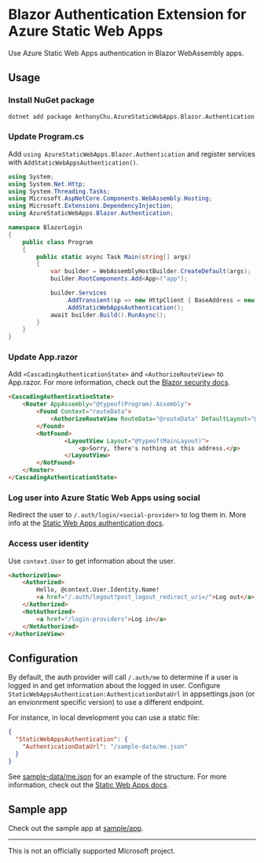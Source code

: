 # Blazor Authentication Extension for Azure Static Web Apps

Use Azure Static Web Apps authentication in Blazor WebAssembly apps.

## Usage

### Install NuGet package

```bash
dotnet add package AnthonyChu.AzureStaticWebApps.Blazor.Authentication --version 0.0.1-preview
```

### Update Program.cs

Add `using AzureStaticWebApps.Blazor.Authentication` and register services with `AddStaticWebAppsAuthentication()`.

```csharp
using System;
using System.Net.Http;
using System.Threading.Tasks;
using Microsoft.AspNetCore.Components.WebAssembly.Hosting;
using Microsoft.Extensions.DependencyInjection;
using AzureStaticWebApps.Blazor.Authentication;

namespace BlazorLogin
{
    public class Program
    {
        public static async Task Main(string[] args)
        {
            var builder = WebAssemblyHostBuilder.CreateDefault(args);
            builder.RootComponents.Add<App>("app");

            builder.Services
                .AddTransient(sp => new HttpClient { BaseAddress = new Uri(builder.HostEnvironment.BaseAddress) })
                .AddStaticWebAppsAuthentication();
            await builder.Build().RunAsync();
        }
    }
}
```

### Update App.razor

Add `<CascadingAuthenticationState>` and `<AuthorizeRouteView>` to App.razor. For more information, check out the [Blazor security docs](https://docs.microsoft.com/en-us/aspnet/core/blazor/security/?view=aspnetcore-3.1#customize-unauthorized-content-with-the-router-component).

```html
<CascadingAuthenticationState>
    <Router AppAssembly="@typeof(Program).Assembly">
        <Found Context="routeData">
            <AuthorizeRouteView RouteData="@routeData" DefaultLayout="@typeof(MainLayout)" />
        </Found>
        <NotFound>
                <LayoutView Layout="@typeof(MainLayout)">
                    <p>Sorry, there's nothing at this address.</p>
                </LayoutView>
        </NotFound>
    </Router>
</CascadingAuthenticationState>
```

### Log user into Azure Static Web Apps using social

Redirect the user to `/.auth/login/<social-provider>` to log them in. More info at the [Static Web Apps authentication docs](https://docs.microsoft.com/en-us/azure/static-web-apps/authentication-authorization).

### Access user identity

Use `context.User` to get information about the user.

```html
<AuthorizeView>
    <Authorized>
        Hello, @context.User.Identity.Name!
        <a href="/.auth/logout?post_logout_redirect_uri=/">Log out</a>
    </Authorized>
    <NotAuthorized>
        <a href="/login-providers">Log in</a>
    </NotAuthorized>
</AuthorizeView>
```

## Configuration

By default, the auth provider will call `/.auth/me` to determine if a user is logged in and get information about the logged in user. Configure `StaticWebAppsAuthentication:AuthenticationDataUrl` in appsettings.json (or an envionrment specific version) to use a different endpoint.

For instance, in local development you can use a static file:

```json
{
  "StaticWebAppsAuthentication": {
    "AuthenticationDataUrl": "/sample-data/me.json"
  }
}
```

See [sample-data/me.json](sample/app/sample-data/me.json) for an example of the structure. For more information, check out the [Static Web Apps docs](https://docs.microsoft.com/en-us/azure/static-web-apps/user-information).

## Sample app

Check out the sample app at [sample/app](sample/app).

---

This is not an officially supported Microsoft project.